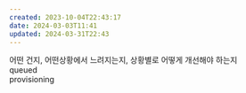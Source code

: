 ```yaml
---
created: 2023-10-04T22:43:17
date: 2024-03-03T11:41
updated: 2024-03-31T22:43
---
```

어떤 건지, 어떤상황에서 느려지는지, 상황별로 어떻게 개선해야 하는지  
queued  
provisioning